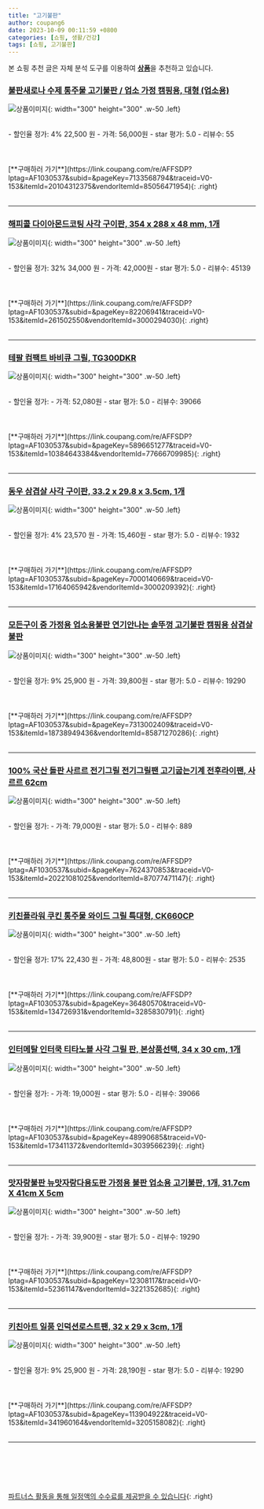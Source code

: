 ```yaml
---
title: "고기불판"
author: coupang6
date: 2023-10-09 00:11:59 +0800
categories: [쇼핑, 생활/건강]
tags: [쇼핑, 고기불판]
---
```


본 쇼핑 추천 글은 자체 분석 도구를 이용하여 [**상품**](https://link.coupang.com/a/bao1ui)을 추천하고 있습니다.

### [불판새로나 수제 통주물 고기불판 / 업소 가정 캠핑용, 대형 (업소용)](https://link.coupang.com/re/AFFSDP?lptag=AF1030537&subid=&pageKey=7133568794&traceid=V0-153&itemId=20104312375&vendorItemId=85056471954)

![상품이미지](https://thumbnail8.coupangcdn.com/thumbnails/remote/230x230ex/image/vendor_inventory/1f26/bbec8feb16a7a6e747303f5d1aa32c27e413ad791bacfdc0003a054e40d7.png){: width="300" height="300" .w-50 .left}


<br>
- 할인율 정가: 4%  22,500   원
- 가격: 56,000원
- star 평가: 5.0
- 리뷰수: 55
<br>
<br>
<br>
<br>
[**구매하러 가기**](https://link.coupang.com/re/AFFSDP?lptag=AF1030537&subid=&pageKey=7133568794&traceid=V0-153&itemId=20104312375&vendorItemId=85056471954){: .right}
<br>
<br>

---

### [해피콜 다이아몬드코팅 사각 구이판, 354 x 288 x 48 mm, 1개](https://link.coupang.com/re/AFFSDP?lptag=AF1030537&subid=&pageKey=82206941&traceid=V0-153&itemId=261502550&vendorItemId=3000294030)

![상품이미지](https://thumbnail7.coupangcdn.com/thumbnails/remote/230x230ex/image/retail/images/665994445590280-5aad459b-0fba-4a23-9229-24b7186c8b18.jpg){: width="300" height="300" .w-50 .left}


<br>
- 할인율 정가: 32%  34,000   원
- 가격: 42,000원
- star 평가: 5.0
- 리뷰수: 45139
<br>
<br>
<br>
<br>
[**구매하러 가기**](https://link.coupang.com/re/AFFSDP?lptag=AF1030537&subid=&pageKey=82206941&traceid=V0-153&itemId=261502550&vendorItemId=3000294030){: .right}
<br>
<br>

---

### [테팔 컴팩트 바비큐 그릴, TG300DKR](https://link.coupang.com/re/AFFSDP?lptag=AF1030537&subid=&pageKey=5896651277&traceid=V0-153&itemId=10384643384&vendorItemId=77666709985)

![상품이미지](https://thumbnail7.coupangcdn.com/thumbnails/remote/230x230ex/image/retail/images/2982832196204767-f781b47e-e63f-44e1-a1ce-bf288fac365d.jpg){: width="300" height="300" .w-50 .left}


<br>
- 할인율 정가: 
- 가격: 52,080원
- star 평가: 5.0
- 리뷰수: 39066
<br>
<br>
<br>
<br>
[**구매하러 가기**](https://link.coupang.com/re/AFFSDP?lptag=AF1030537&subid=&pageKey=5896651277&traceid=V0-153&itemId=10384643384&vendorItemId=77666709985){: .right}
<br>
<br>

---

### [동우 삼겹살 사각 구이판, 33.2 x 29.8 x 3.5cm, 1개](https://link.coupang.com/re/AFFSDP?lptag=AF1030537&subid=&pageKey=7000140669&traceid=V0-153&itemId=17164065942&vendorItemId=3000209392)

![상품이미지](https://thumbnail10.coupangcdn.com/thumbnails/remote/230x230ex/image/retail/images/5035190119517096-90f00680-973a-4c0f-a22c-b3ce764db7b3.jpg){: width="300" height="300" .w-50 .left}


<br>
- 할인율 정가: 4%  23,570   원
- 가격: 15,460원
- star 평가: 5.0
- 리뷰수: 1932
<br>
<br>
<br>
<br>
[**구매하러 가기**](https://link.coupang.com/re/AFFSDP?lptag=AF1030537&subid=&pageKey=7000140669&traceid=V0-153&itemId=17164065942&vendorItemId=3000209392){: .right}
<br>
<br>

---

### [모든구이 중 가정용 업소용불판 연기안나는 솥뚜껑 고기불판 캠핑용 삼겹살불판](https://link.coupang.com/re/AFFSDP?lptag=AF1030537&subid=&pageKey=7313002409&traceid=V0-153&itemId=18738949436&vendorItemId=85871270286)

![상품이미지](https://thumbnail7.coupangcdn.com/thumbnails/remote/230x230ex/image/vendor_inventory/fd53/f5d0c768ebf04df69c5357ccebf4bc5abe4ebe2ef238f75c8948937281e9.jpg){: width="300" height="300" .w-50 .left}


<br>
- 할인율 정가: 9%  25,900   원
- 가격: 39,800원
- star 평가: 5.0
- 리뷰수: 19290
<br>
<br>
<br>
<br>
[**구매하러 가기**](https://link.coupang.com/re/AFFSDP?lptag=AF1030537&subid=&pageKey=7313002409&traceid=V0-153&itemId=18738949436&vendorItemId=85871270286){: .right}
<br>
<br>

---

### [100% 국산 돌판 사르르 전기그릴 전기그릴팬 고기굽는기계 전후라이팬, 사르르 62cm](https://link.coupang.com/re/AFFSDP?lptag=AF1030537&subid=&pageKey=7624370853&traceid=V0-153&itemId=20221081025&vendorItemId=87077471147)

![상품이미지](https://thumbnail8.coupangcdn.com/thumbnails/remote/230x230ex/image/vendor_inventory/ace5/8fc4c034c163edb44722092f517aa2f38bedff825cfe9e126907cfe8890f.jpg){: width="300" height="300" .w-50 .left}


<br>
- 할인율 정가: 
- 가격: 79,000원
- star 평가: 5.0
- 리뷰수: 889
<br>
<br>
<br>
<br>
[**구매하러 가기**](https://link.coupang.com/re/AFFSDP?lptag=AF1030537&subid=&pageKey=7624370853&traceid=V0-153&itemId=20221081025&vendorItemId=87077471147){: .right}
<br>
<br>

---

### [키친플라워 쿠킨 통주물 와이드 그릴 특대형, CK660CP](https://link.coupang.com/re/AFFSDP?lptag=AF1030537&subid=&pageKey=36480570&traceid=V0-153&itemId=134726931&vendorItemId=3285830791)

![상품이미지](https://thumbnail6.coupangcdn.com/thumbnails/remote/230x230ex/image/retail/images/7118244215309739-49f713f5-7df1-4ca1-85de-ffc36e9e4eeb.jpg){: width="300" height="300" .w-50 .left}


<br>
- 할인율 정가: 17%  22,430   원
- 가격: 48,800원
- star 평가: 5.0
- 리뷰수: 2535
<br>
<br>
<br>
<br>
[**구매하러 가기**](https://link.coupang.com/re/AFFSDP?lptag=AF1030537&subid=&pageKey=36480570&traceid=V0-153&itemId=134726931&vendorItemId=3285830791){: .right}
<br>
<br>

---

### [인터메탈 인터쿡 티타노블 사각 그릴 판, 본상품선택, 34 x 30 cm, 1개](https://link.coupang.com/re/AFFSDP?lptag=AF1030537&subid=&pageKey=48990685&traceid=V0-153&itemId=173411372&vendorItemId=3039566239)

![상품이미지](https://thumbnail9.coupangcdn.com/thumbnails/remote/230x230ex/image/retail/images/2016/08/03/16/4/a3e743c1-cfb0-45ba-8a5e-d956b987b039.jpg){: width="300" height="300" .w-50 .left}


<br>
- 할인율 정가: 
- 가격: 19,000원
- star 평가: 5.0
- 리뷰수: 39066
<br>
<br>
<br>
<br>
[**구매하러 가기**](https://link.coupang.com/re/AFFSDP?lptag=AF1030537&subid=&pageKey=48990685&traceid=V0-153&itemId=173411372&vendorItemId=3039566239){: .right}
<br>
<br>

---

### [맛자랑불판 뉴맛자랑다용도판 가정용 불판 업소용 고기불판, 1개, 31.7cm X 41cm X 5cm](https://link.coupang.com/re/AFFSDP?lptag=AF1030537&subid=&pageKey=12308117&traceid=V0-153&itemId=52361147&vendorItemId=3221352685)

![상품이미지](https://thumbnail9.coupangcdn.com/thumbnails/remote/230x230ex/image/vendor_inventory/images/2017/07/31/13/6/4de360cb-5067-4075-870f-16f11e94471d.png){: width="300" height="300" .w-50 .left}


<br>
- 할인율 정가: 
- 가격: 39,900원
- star 평가: 5.0
- 리뷰수: 19290
<br>
<br>
<br>
<br>
[**구매하러 가기**](https://link.coupang.com/re/AFFSDP?lptag=AF1030537&subid=&pageKey=12308117&traceid=V0-153&itemId=52361147&vendorItemId=3221352685){: .right}
<br>
<br>

---

### [키친아트 일품 인덕션로스트팬, 32 x 29 x 3cm, 1개](https://link.coupang.com/re/AFFSDP?lptag=AF1030537&subid=&pageKey=113904922&traceid=V0-153&itemId=341960164&vendorItemId=3205158082)

![상품이미지](https://thumbnail10.coupangcdn.com/thumbnails/remote/230x230ex/image/product/image/vendoritem/2018/12/13/3205158082/a79558c6-9760-4668-917c-6b5697c91691.jpg){: width="300" height="300" .w-50 .left}


<br>
- 할인율 정가: 9%  25,900   원
- 가격: 28,190원
- star 평가: 5.0
- 리뷰수: 19290
<br>
<br>
<br>
<br>
[**구매하러 가기**](https://link.coupang.com/re/AFFSDP?lptag=AF1030537&subid=&pageKey=113904922&traceid=V0-153&itemId=341960164&vendorItemId=3205158082){: .right}
<br>
<br>

---
<br><br><br><br><br> [파트너스 활동을 통해 일정액의 수수료를 제공받을 수 있습니다](https://link.coupang.com/a/bao1ui){: .right}